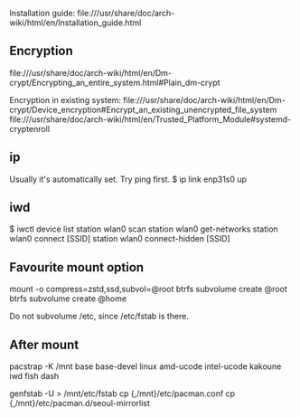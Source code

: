 Installation guide: file:///usr/share/doc/arch-wiki/html/en/Installation_guide.html

## Encryption
file:///usr/share/doc/arch-wiki/html/en/Dm-crypt/Encrypting_an_entire_system.html#Plain_dm-crypt

Encryption in existing system:
file:///usr/share/doc/arch-wiki/html/en/Dm-crypt/Device_encryption#Encrypt_an_existing_unencrypted_file_system
file:///usr/share/doc/arch-wiki/html/en/Trusted_Platform_Module#systemd-cryptenroll

## ip
Usually it's automatically set. Try ping first.
$ ip link enp31s0 up

## iwd
$ iwctl
    device list
    station wlan0 scan
    station wlan0 get-networks
    station wlan0 connect [SSID]
    station wlan0 connect-hidden [SSID]

## Favourite mount option
mount -o compress=zstd,ssd,subvol=@root
btrfs subvolume create @root
btrfs subvolume create @home

Do not subvolume /etc, since /etc/fstab is there.

## After mount
pacstrap -K /mnt base base-devel linux amd-ucode intel-ucode kakoune iwd fish dash

genfstab -U > /mnt/etc/fstab
cp {,/mnt}/etc/pacman.conf
cp {,/mnt}/etc/pacman.d/seoul-mirrorlist
